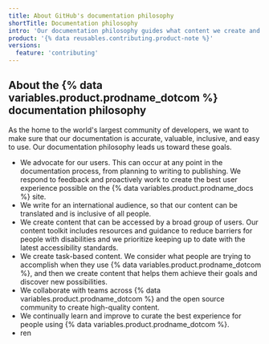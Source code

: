 ```yaml
---
title: About GitHub's documentation philosophy
shortTitle: Documentation philosophy
intro: 'Our documentation philosophy guides what content we create and how we create it.'
product: '{% data reusables.contributing.product-note %}'
versions:
  feature: 'contributing'
---
```


## About the {% data variables.product.prodname_dotcom %} documentation philosophy

As the home to the world's largest community of developers, we want to make sure that our documentation is accurate, valuable, inclusive, and easy to use. Our documentation philosophy leads us toward these goals.

- We advocate for our users. This can occur at any point in the documentation process, from planning to writing to publishing. We respond to feedback and proactively work to create the best user experience possible on the {% data variables.product.prodname_docs %} site.
- We write for an international audience, so that our content can be translated and is inclusive of all people.
- We create content that can be accessed by a broad group of users. Our content toolkit includes resources and guidance to reduce barriers for people with disabilities and we prioritize keeping up to date with the latest accessibility standards.
- We create task-based content. We consider what people are trying to accomplish when they use {% data variables.product.prodname_dotcom %}, and then we create content that helps them achieve their goals and discover new possibilities.
- We collaborate with teams across {% data variables.product.prodname_dotcom %} and the open source community to create high-quality content.
- We continually learn and improve to curate the best experience for people using {% data variables.product.prodname_dotcom %}.
- ren
